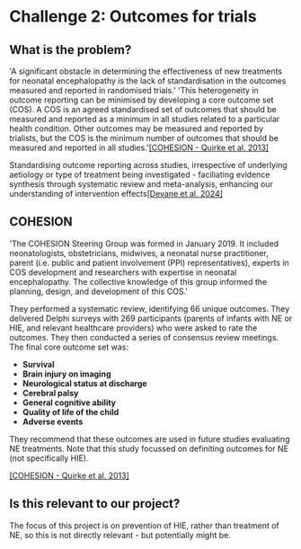 # Challenge 2: Outcomes for trials

## What is the problem?

'A significant obstacle in determining the effectiveness of new treatments for neonatal encephalopathy is the lack of standardisation in the outcomes measured and reported in randomised trials.' 'This heterogeneity in outcome reporting can be minimised by developing a core outcome set (COS). A COS is an agreed standardised set of outcomes that should be measured and reported as a minimum in all studies related to a particular health condition. Other outcomes may be measured and reported by trialists, but the COS is the minimum number of outcomes that should be measured and reported in all studies.'[[COHESION - Quirke et al. 2013]](https://doi.org/10.1038/s41390-023-02938-y)

Standardising outcome reporting across studies, irrespective of underlying aetiology or type of treatment being investigated - faciliating evidence synthesis through systematic review and meta-analysis, enhancing our understanding of intervention effects[[Devane et al. 2024]](https://doi.org/10.1038/s41390-023-03006-1)

## COHESION

'The COHESION Steering Group was formed in January 2019. It included neonatologists, obstetricians, midwives, a neonatal nurse practitioner, parent (i.e. public and patient involvement (PPI) representatives), experts in COS development and researchers with expertise in neonatal encephalopathy. The collective knowledge of this group informed the planning, design, and development of this COS.'

They performed a systematic review, identifying 66 unique outcomes. They delivered Delphi surveys with 269 participants (parents of infants with NE or HIE, and relevant healthcare providers) who were asked to rate the outcomes. They then conducted a series of consensus review meetings. The final core outcome set was:
* **Survival**
* **Brain injury on imaging**
* **Neurological status at discharge**
* **Cerebral palsy**
* **General cognitive ability**
* **Quality of life of the child**
* **Adverse events**

They recommend that these outcomes are used in future studies evaluating NE treatments. Note that this study focussed on definiting outcomes for NE (not specifically HIE).

[[COHESION - Quirke et al. 2013]](https://doi.org/10.1038/s41390-023-02938-y)

## Is this relevant to our project?

The focus of this project is on prevention of HIE, rather than treatment of NE, so this is not directly relevant - but potentially might be.